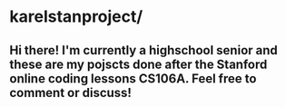 # karelstanproject/
## Hi there! I'm currently a highschool senior and these are my pojscts done after the Stanford online coding lessons CS106A. Feel free to comment or discuss!
